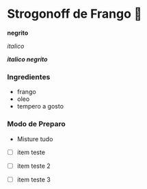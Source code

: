 # Strogonoff de Frango :chicken:

**negrito**

_italico_

**_italico negrito_**

### Ingredientes

- frango
- oleo
- tempero a gosto



### Modo de Preparo

- Misture tudo



- [ ] item teste
- [ ] item teste 2
- [ ] item teste 3

